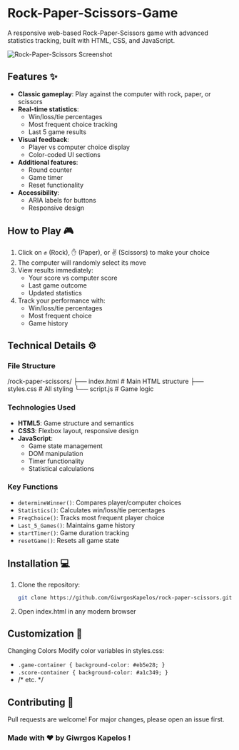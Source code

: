 # Rock-Paper-Scissors-Game

A responsive web-based Rock-Paper-Scissors game with advanced statistics tracking, built with HTML, CSS, and JavaScript.

![Rock-Paper-Scissors Screenshot](https://github.com/user-attachments/assets/ed1468c5-7cb8-4bc5-a61a-8d6802fe8f2f)

## Features ✨

- **Classic gameplay**: Play against the computer with rock, paper, or scissors
- **Real-time statistics**:
  - Win/loss/tie percentages
  - Most frequent choice tracking
  - Last 5 game results
- **Visual feedback**:
  - Player vs computer choice display
  - Color-coded UI sections
- **Additional features**:
  - Round counter
  - Game timer
  - Reset functionality
- **Accessibility**:
  - ARIA labels for buttons
  - Responsive design

## How to Play 🎮

1. Click on ✊ (Rock), ✋ (Paper), or ✌ (Scissors) to make your choice
2. The computer will randomly select its move
3. View results immediately:
   - Your score vs computer score
   - Last game outcome
   - Updated statistics
4. Track your performance with:
   - Win/loss/tie percentages
   - Most frequent choice
   - Game history

## Technical Details ⚙️

### File Structure
/rock-paper-scissors/
├── index.html # Main HTML structure
├── styles.css # All styling
└── script.js # Game logic
### Technologies Used
- **HTML5**: Game structure and semantics
- **CSS3**: Flexbox layout, responsive design
- **JavaScript**:
  - Game state management
  - DOM manipulation
  - Timer functionality
  - Statistical calculations

### Key Functions
- `determineWinner()`: Compares player/computer choices
- `Statistics()`: Calculates win/loss/tie percentages
- `FreqChoice()`: Tracks most frequent player choice
- `Last_5_Games()`: Maintains game history
- `startTimer()`: Game duration tracking
- `resetGame()`: Resets all game state

## Installation 💻

1. Clone the repository:
   ```bash
   git clone https://github.com/GiwrgosKapelos/rock-paper-scissors.git
2. Open index.html in any modern browser

## Customization 🎨
Changing Colors
Modify color variables in styles.css:
- `.game-container { background-color: #eb5e28; }`
- `.score-container { background-color: #a1c349; }`
- /* etc. */

## Contributing 🤝
Pull requests are welcome! For major changes, please open an issue first.

### Made with ❤️ by Giwrgos Kapelos !
